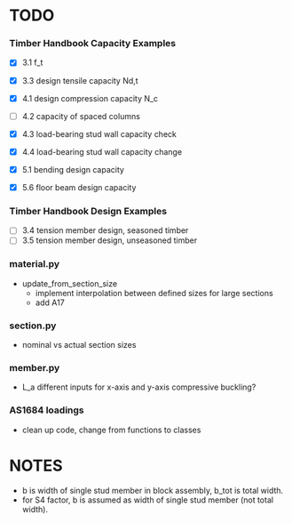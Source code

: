 
# TODO

### Timber Handbook Capacity Examples
- [X] 3.1 f_t
- [X] 3.3 design tensile capacity Nd,t
- [X] 4.1 design compression capacity N_c
- [ ] 4.2 capacity of spaced columns
- [X] 4.3 load-bearing stud wall capacity check
- [X] 4.4 load-bearing stud wall capacity change
- [X] 5.1 bending design capacity
- [X] 5.6 floor beam design capacity


### Timber Handbook Design Examples
- [ ] 3.4 tension member design, seasoned timber
- [ ] 3.5 tension member design, unseasoned timber

### material.py
- update_from_section_size
    - implement interpolation between defined sizes for large sections
    - add A17

### section.py
- nominal vs actual section sizes

### member.py
- L_a different inputs for x-axis and y-axis compressive buckling?

### AS1684 loadings
- clean up code, change from functions to classes

# NOTES
- b is width of single stud member in block assembly, b_tot is total width.
- for S4 factor, b is assumed as width of single stud member (not total width).